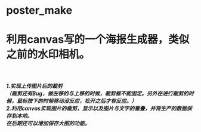# poster_make
<h1>利用canvas写的一个海报生成器，类似之前的水印相机。</h1><br/>
<h5>1.实现上传图片后的裁剪<br/>
（裁剪还有Bug，做左移的与上移的时候，裁剪框不能固定。另外在进行裁剪的时候，鼠标按下的时候移动没反应，松开之后才有反应。）<br>
2.利用canvas实现图片的裁剪，显示以及图片与文字的重叠，并将生产的数据保存到本地。<br/>
在后期还可以增加保存大图的功能。</h5>
